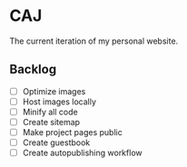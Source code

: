 # CAJ

The current iteration of my personal website.

## Backlog
- [ ] Optimize images
- [ ] Host images locally
- [ ] Minify all code
- [ ] Create sitemap
- [ ] Make project pages public
- [ ] Create guestbook
- [ ] Create autopublishing workflow
